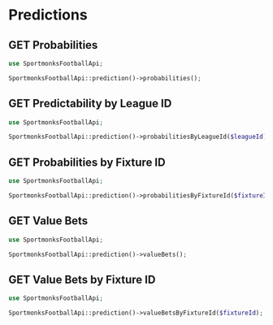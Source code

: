 # Predictions

## GET Probabilities

```php
use SportmonksFootballApi;

SportmonksFootballApi::prediction()->probabilities();
```

## GET Predictability by League ID

```php
use SportmonksFootballApi;

SportmonksFootballApi::prediction()->probabilitiesByLeagueId($leagueId);
```

## GET Probabilities by Fixture ID

```php
use SportmonksFootballApi;

SportmonksFootballApi::prediction()->probabilitiesByFixtureId($fixtureId);
```

## GET Value Bets

```php
use SportmonksFootballApi;

SportmonksFootballApi::prediction()->valueBets();
```

## GET Value Bets by Fixture ID

```php
use SportmonksFootballApi;

SportmonksFootballApi::prediction()->valueBetsByFixtureId($fixtureId);
```